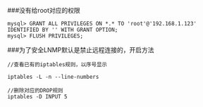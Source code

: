 ###没有给root对应的权限
```
mysql> GRANT ALL PRIVILEGES ON *.* TO 'root'@'192.168.1.123' IDENTIFIED BY '' WITH GRANT OPTION; 
mysql> FLUSH PRIVILEGES;
```
###为了安全LNMP默认是禁止远程连接的，开启方法
```
//查看已有的iptables规则，以序号显示

iptables -L -n --line-numbers

//删除对应的DROP规则
iptables -D INPUT 5
```